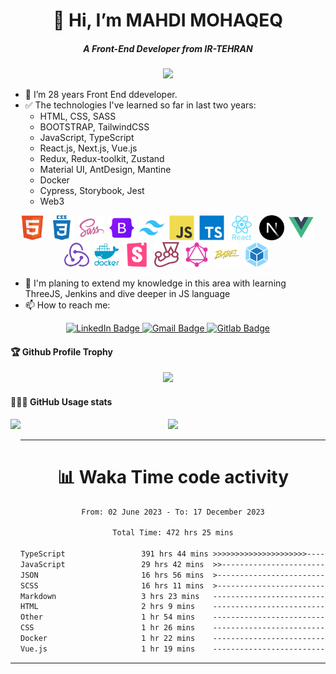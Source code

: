 <h1 align="center">👋 Hi, I’m MAHDI MOHAQEQ</h1>
<h5 align="center">A Front-End Developer from IR-TEHRAN</h5>

<div id="header" align="center">
  <img src="https://media3.giphy.com/media/qgQUggAC3Pfv687qPC/giphy.gif?cid=ecf05e474s7e7z106vunbn16j5h935s4xkej523dcdp8nr1l&rid=giphy.gif" width="400"/>
</div>


- 👀 I’m 28 years Front End ddeveloper.
- ✅ The technologies I've learned so far in last two years:
  - HTML, CSS, SASS
  - BOOTSTRAP, TailwindCSS
  - JavaScript, TypeScript
  - React.js, Next.js, Vue.js
  - Redux, Redux-toolkit, Zustand
  - Material UI, AntDesign, Mantine
  - Docker
  - Cypress, Storybook, Jest
  - Web3

<div id="skills" align="center">
 <img src="https://github.com/devicons/devicon/blob/master/icons/html5/html5-original.svg" title="HTML5" alt="HTML" width="40" height="40"/>&nbsp;
<img src="https://github.com/devicons/devicon/blob/master/icons/css3/css3-plain-wordmark.svg"  title="CSS3" alt="CSS" width="40" height="40"/>&nbsp;
<img src="https://github.com/devicons/devicon/blob/master/icons/sass/sass-original.svg" title="SASS" alt="SASS" width="40" height="40"/>&nbsp;
<img src="https://github.com/devicons/devicon/blob/master/icons/bootstrap/bootstrap-original.svg" title="Bootstrap" alt="Bootstrap" width="40" height="40"/>&nbsp;
<img src="https://github.com/devicons/devicon/blob/master/icons/tailwindcss/tailwindcss-plain.svg" title="TailwindCSS" alt="TailwindCSS" width="40" height="40"/>&nbsp;
<img src="https://github.com/devicons/devicon/blob/master/icons/javascript/javascript-original.svg" title="JavaScript" alt="JavaScript" width="40" height="40"/>&nbsp; 
<img src="https://github.com/devicons/devicon/blob/master/icons/typescript/typescript-original.svg" title="Typescript" alt="typescript" width="40" height="40"/>&nbsp; 
<img src="https://github.com/devicons/devicon/blob/master/icons/react/react-original-wordmark.svg" title="React" alt="React" width="40" height="40"/>&nbsp;
<img src="https://github.com/devicons/devicon/blob/master/icons/nextjs/nextjs-original.svg" title="Next.js" alt="next.js" width="40" height="40"/>&nbsp;
<img src="https://github.com/devicons/devicon/blob/master/icons/vuejs/vuejs-original.svg" title="Vue.js" alt="vue.js" width="40" height="40"/>&nbsp;               <img src="https://github.com/devicons/devicon/blob/master/icons/redux/redux-original.svg" title="Redux" alt="Redux " width="40" height="40"/>&nbsp;                 <img src="https://github.com/devicons/devicon/blob/master/icons/docker/docker-plain-wordmark.svg" title="Docker" alt="Docker" width="40" height="40"/>&nbsp;         <img src="https://github.com/devicons/devicon/blob/master/icons/storybook/storybook-original.svg " title="Storybook" alt="storybook" width="40" height="40"/>&nbsp; <img src="https://github.com/devicons/devicon/blob/master/icons/jest/jest-plain.svg" title="Jest" alt="Jest" width="40" height="40"/>&nbsp;                         
<img src="https://github.com/devicons/devicon/blob/master/icons/graphql/graphql-plain.svg " title="GraphQL" alt="GraphQL" width="40" height="40"/>&nbsp; 
<img src="https://github.com/devicons/devicon/blob/master/icons/babel/babel-original.svg" title="Babel" alt="Babel" width="40" height="40"/>&nbsp;  
<img src="https://github.com/devicons/devicon/blob/master/icons/webpack/webpack-original.svg  " title="Webpack" alt="Webpack" width="40" height="40"/>&nbsp;  
                                                                                                                                              
</div>

- 🌱 I'm planing to extend my knowledge in this area with learning ThreeJS, Jenkins and dive deeper in JS language
- 📫 How to reach me:

<div id="badges" align="center">
  <a href="https://www.linkedin.com/in/mahdimhqq/">
    <img src="https://img.shields.io/badge/LinkedIn-blue?style=for-the-badge&logo=linkedin&logoColor=white" alt="LinkedIn Badge"/>
  </a>
  <a href="mailto:mahdi.mohaqeq.mm@gmail.com">
    <img src="https://img.shields.io/badge/Gmail-red?style=for-the-badge&logo=gmail&logoColor=white" alt="Gmail Badge"/>
  </a>
  <a href="https://gitlab.com/MahdiMhqq">
    <img src="https://img.shields.io/badge/GitLab-orange?style=for-the-badge&logo=gitlab&logoColor=white" alt="Gitlab Badge"/>
  </a>
 
</div>

<h4>🏆 Github Profile Trophy</h4>
<div align="center">
  <img src="https://github-profile-trophy.vercel.app/?username=mahdimhqq&column=7"/>
</div>

<h4>👨🏻‍💻 GitHub Usage stats</h4>
<div align="center">
  <img height="170" align="left" src="https://github-readme-stats-two-alpha-98.vercel.app/api?username=mahdimhqq&show_icons=true&theme=radical" />
  <img src="https://github-readme-stats-two-alpha-98.vercel.app/api/top-langs/?username=mahdimhqq&layout=compact&theme=radical" />
</div>

-----
<h1 align="center">📊 Waka Time code activity </h1>  
<div align="center">
  
<!--START_SECTION:waka-->

```txt
From: 02 June 2023 - To: 17 December 2023

Total Time: 472 hrs 25 mins

TypeScript                 391 hrs 44 mins >>>>>>>>>>>>>>>>>>>>>----   82.92 %
JavaScript                 29 hrs 42 mins  >>-----------------------   06.29 %
JSON                       16 hrs 56 mins  >------------------------   03.59 %
SCSS                       16 hrs 11 mins  >------------------------   03.43 %
Markdown                   3 hrs 23 mins   -------------------------   00.72 %
HTML                       2 hrs 9 mins    -------------------------   00.46 %
Other                      1 hr 54 mins    -------------------------   00.40 %
CSS                        1 hr 26 mins    -------------------------   00.30 %
Docker                     1 hr 22 mins    -------------------------   00.29 %
Vue.js                     1 hr 19 mins    -------------------------   00.28 %
```

<!--END_SECTION:waka-->

</div>

-----
